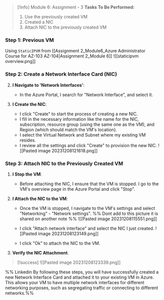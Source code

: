 > [!info] Module 6: Assignment - 3
>  **Tasks To Be Performed:** 
> 1. Use the previously created VM 
> 2. Created a NIC 
> 3. Attach NIC to the previously created VM


### Step 1: Previous VM
Using `StaticIPVM` from [[Assignment 2_Module6_Azure Administrator Course for AZ-103 AZ-104|Assignment 2_Module 6]]
![[staticipvm overview.png]]

### Step 2: Create a Network Interface Card (NIC)

2. **I Navigate to 'Network Interfaces'**:
    
    - In the Azure Portal, I search for "Network Interface", and select it.
3. **I Create the NIC**:
    
    - I click "Create" to start the process of creating a new NIC.
    - I fill in the necessary information like the name for the NIC, subscription, resource group (using the same one as the VM), and Region (which should match the VM's location).
    - I select the Virtual Network and Subnet where my existing VM resides.
    - I review all the settings and click "Create" to provision the new NIC.
      ![[Pasted image 20231208121618.png]]

### Step 3: Attach NIC to the Previously Created VM

1. **I Stop the VM**:
    
    - Before attaching the NIC, I ensure that the VM is stopped. I go to the VM's overview page in the Azure Portal and click "Stop".
2. **I Attach the NIC to the VM**:
    
    - Once the VM is stopped, I navigate to the VM's settings and select "Networking" - "Network settings".
      %%
      Dont add to this picture it is shared on another note
      %%
      ![[Pasted image 20231208115551.png]]
    - I click "Attach network interface" and select the NIC I just created.
      ![[Pasted image 20231208123149.png]]
      
    - I click "Ok" to attach the NIC to the VM.
3. **Verify the NIC Attachment**.

> [!success]
>    ![[Pasted image 20231208123339.png]]



%%
Linkedin
By following these steps, you will have successfully created a new Network Interface Card and attached it to your existing VM in Azure. This allows your VM to have multiple network interfaces for different networking purposes, such as segregating traffic or connecting to different networks.%%